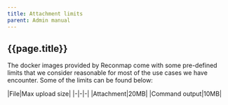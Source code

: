 ```yaml
---
title: Attachment limits
parent: Admin manual
---
```


## {{page.title}}

The docker images provided by Reconmap come with some pre-defined limits that we consider reasonable for most of the use cases we have encounter. Some of the limits can be found below:

|File|Max upload size|
|-|-|-|
|Attachment|20MB|
|Command output|10MB|


